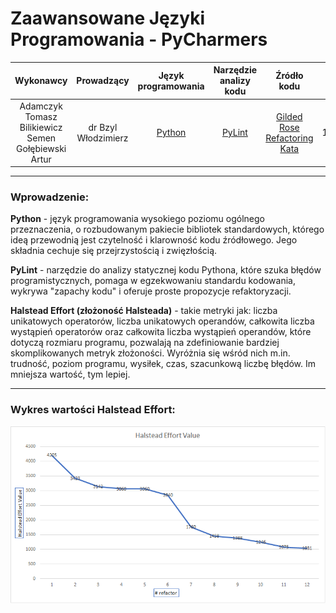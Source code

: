 # Zaawansowane Języki Programowania - PyCharmers

| Wykonawcy | Prowadzący | Język<br>programowania | Narzędzie<br>analizy kodu | Źródło kodu | Data oddania |
:-:|:-:|:-:|:-:|:-:|:-:
| Adamczyk Tomasz<br>Bilikiewicz Semen<br>Gołębiewski Artur | dr Bzyl Włodzimierz | [Python](https://www.python.org/) | [PyLint](https://www.pylint.org/) | [Gilded Rose<br>Refactoring Kata](https://github.com/emilybache/GildedRose-Refactoring-Kata) | 12.01.2019

---

### Wprowadzenie:

__Python__ - język programowania wysokiego poziomu ogólnego przeznaczenia, o rozbudowanym pakiecie bibliotek standardowych, którego ideą przewodnią jest czytelność i klarowność kodu źródłowego. Jego składnia cechuje się przejrzystością i zwięzłością.

__PyLint__ - narzędzie do analizy statycznej kodu Pythona, które szuka błędów programistycznych, pomaga w egzekwowaniu standardu kodowania, wykrywa "zapachy kodu" i oferuje proste propozycje refaktoryzacji.

__Halstead Effort (złożoność Halsteada)__ - takie metryki jak: liczba unikatowych operatorów, liczba unikatowych operandów, całkowita liczba wystąpień operatorów oraz całkowita liczba wystąpień operandów, które dotyczą rozmiaru programu, pozwalają na zdefiniowanie bardziej skomplikowanych metryk złożoności. Wyróżnia się wśród nich m.in. trudność, poziom programu, wysiłek, czas, szacunkową liczbę błędów. Im mniejsza wartość, tym lepiej.

---

### Wykres wartości Halstead Effort:

<p align="center">
  <img src="wykres1.png"/>
</p>